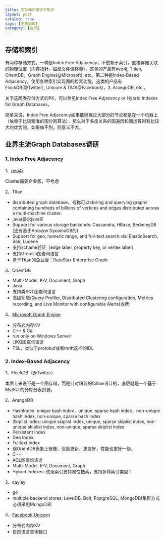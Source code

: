 ```yaml
---
title: 图存储引擎学习笔记
layout: post
catalog: true
tags: [图数据库]
category: [技术]
---
```



存储和索引
---------

有两种存储方式，一种是Index Free Adjacency，不依赖于索引，直接存储关联的物理位置（内存指针，磁盘文件偏移量），这类的产品有neo4j, Titian, OrientDB，Graph Engine(@Microsoft), etc。第二种是Index-Based Adjacency，使用各种索引实现图的检索功能，这类的产品有 FlockDB(@Twitter), Unicore & TAO(@Facebook)，3. ArangoDB, etc.。

关于这两类存储方式的PK，可以参见Index Free Adjacency or Hybrid Indexes for Graph Databases。

简单来说，Index Free Adjacency如果能够保证大部分的节点都是在一个机器上（依赖于比较精准的图分割算法），那么对于多度关系的图遍历和图运算时有比较大的优势的。如果做不到，则意义不大。


业界主流Graph Databases调研
-------------------------

### 1. Index Free Adjacency

1、[neo4j](https://neo4j.com/) 

Cluster需要企业版，不考虑

2、Titan 

* distributed graph database，号称可以storing and querying graphs containing hundreds of billions of vertices and edges distributed across a multi-machine cluster.
* java(要求java8)
* Support for various storage backends: Cassandra, HBase, BerkeleyDB (还有基于Amazon DynamoDB的)
* Support for geo, numeric range, and full-text search via: ElasticSearch, Solr, Lucene
* 支持schame验证（edge label, property key, or vertex label）
* 支持Gremlin图查询语言
* 基于Titan的企业版：DataStax Enterprise Graph

3、OrientDB 

* Multi-Model: K-V, Document, Graph
* Java
* 支持类SQL图查询语言
* 高级功能(Query Profiler, Distributed Clustering configuration, Metrics recording, and Live Monitor with configurable Alerts)收费

4、[Microsoft Graph Engine](https://github.com/Microsoft/GraphEngine)

* 分布式内存KV
* C++ & C#
* run only on Windows Server!
* LIKQ图查询语言
* TSL，类似于protobuf或者thrift这样的IDL

### 2. Index-Based Adjacency

1、FlockDB（@Twitter） 

本质上来说不是一个图存储，而是针对粉丝的follow设计的，底层就是一个基于MySQL的分库分表封装。

2、ArangoDB 

* HashIndex: unique hash index，unique, sparse hash index，non-unique hash index, non-unique, sparse hash index
* Skiplist Index: unique skiplist index, unique, sparse skiplist index, non-unique skiplist index, non-unique, sparse skiplist index
* Persistent Index
* Geo Index
* Fulltext Index
* 跟OrientDB表象上很像，但是更新，更友好，性能也更好一些。
* C++
* AQL图查询语言
* Multi-Model: K-V, Document, Graph
* Hybrid Indexes: 使用索引支持属性搜索，支持多种索引类型： 

3、cayley 

* go
* multiple backend stores: LevelDB, Bolt, PostgreSQL, MongoDB(集群方式必须采用MongoDB)

4、[Facebook Unicorn](https://cs.stanford.edu/~matei/courses/2015/6.S897/readings/unicorn.pdf)

* 分布式内存KV
* 自然语言查询接口



